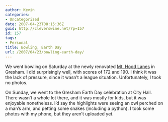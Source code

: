 ```yaml
---
author: Kevin
categories:
- Uncategorized
date: 2007-04-23T08:15:36Z
guid: http://cleverswine.net/?p=157
id: 157
tags:
- Personal
title: Bowling, Earth Day
url: /2007/04/23/bowling-earth-day/
---
```


We went bowling on Saturday at the newly renovated [Mt. Hood Lanes](http://mthoodlanes.com/) in Gresham. I did surprisingly well, with scores of 172 and 190. I think it was the lack of pressure, since it wasn&#8217;t a league situation. Unfortunately, I took no photos.

On Sunday, we went to the Gresham Earth Day celebration at City Hall. There wasn&#8217;t a whole lot there, and it was mostly for kids, but it was enjoyable nonetheless. I&#8217;d say the highlights were seeing an owl perched on a man&#8217;s arm, and petting some snakes (including a python). I took some photos with my phone, but they aren&#8217;t uploaded yet.